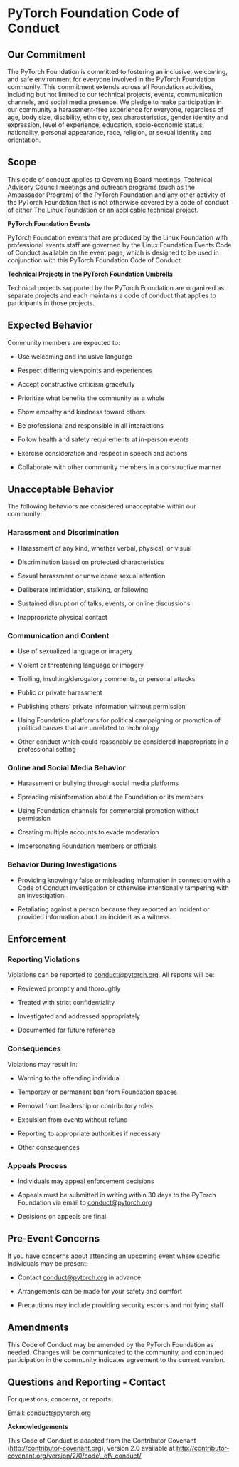 # **PyTorch Foundation Code of Conduct**

## **Our Commitment**

The PyTorch Foundation is committed to fostering an inclusive, welcoming, and safe environment for everyone involved in the PyTorch Foundation community. This commitment extends across all Foundation activities, including but not limited to our technical projects, events, communication channels, and social media presence. We pledge to make participation in our community a harassment-free experience for everyone, regardless of age, body size, disability, ethnicity, sex characteristics, gender identity and expression, level of experience, education, socio-economic status, nationality, personal appearance, race, religion, or sexual identity and orientation.

## **Scope**

This code of conduct applies to Governing Board meetings, Technical Advisory Council meetings and outreach programs (such as the Ambassador Program) of the PyTorch Foundation and any other activity of the PyTorch Foundation that is not otherwise covered by a code of conduct of either The Linux Foundation or an applicable technical project.  

**PyTorch Foundation Events**

PyTorch Foundation events that are produced by the Linux Foundation with professional events staff are governed by the Linux Foundation Events Code of Conduct available on the event page, which is designed to be used in conjunction with this PyTorch Foundation Code of Conduct.

**Technical Projects in the PyTorch Foundation Umbrella** 

Technical projects supported by the PyTorch Foundation are organized as separate projects and each maintains a code of conduct that applies to participants in those projects.

## **Expected Behavior**

Community members are expected to: 

* Use welcoming and inclusive language 

* Respect differing viewpoints and experiences 

* Accept constructive criticism gracefully 

* Prioritize what benefits the community as a whole 

* Show empathy and kindness toward others 

* Be professional and responsible in all interactions 

* Follow health and safety requirements at in-person events 

* Exercise consideration and respect in speech and actions 

* Collaborate with other community members in a constructive manner

## **Unacceptable Behavior**

The following behaviors are considered unacceptable within our community:

### **Harassment and Discrimination**

* Harassment of any kind, whether verbal, physical, or visual

* Discrimination based on protected characteristics

* Sexual harassment or unwelcome sexual attention

* Deliberate intimidation, stalking, or following

* Sustained disruption of talks, events, or online discussions

* Inappropriate physical contact 

### **Communication and Content**

* Use of sexualized language or imagery

* Violent or threatening language or imagery

* Trolling, insulting/derogatory comments, or personal attacks

* Public or private harassment

* Publishing others’ private information without permission

* Using Foundation platforms for political campaigning or promotion of political causes that are unrelated to technology

* Other conduct which could reasonably be considered inappropriate in a professional setting

### **Online and Social Media Behavior**

* Harassment or bullying through social media platforms

* Spreading misinformation about the Foundation or its members

* Using Foundation channels for commercial promotion without permission

* Creating multiple accounts to evade moderation

* Impersonating Foundation members or officials

### **Behavior During Investigations**

* Providing knowingly false or misleading information in connection with a Code of Conduct investigation or otherwise intentionally tampering with an investigation.

* Retaliating against a person because they reported an incident or provided information about an incident as a witness.

## **Enforcement**

### **Reporting Violations**

Violations can be reported to conduct@pytorch.org. All reports will be: 

* Reviewed promptly and thoroughly 

* Treated with strict confidentiality 

* Investigated and addressed appropriately 

* Documented for future reference

### **Consequences**

Violations may result in: 

* Warning to the offending individual 

* Temporary or permanent ban from Foundation spaces 

* Removal from leadership or contributory roles 

* Expulsion from events without refund 

* Reporting to appropriate authorities if necessary

* Other consequences

### **Appeals Process**

* Individuals may appeal enforcement decisions

* Appeals must be submitted in writing within 30 days to the PyTorch Foundation via email to conduct@pytorch.org

* Decisions on appeals are final

## **Pre-Event Concerns**

If you have concerns about attending an upcoming event where specific individuals may be present: 

* Contact conduct@pytorch.org in advance 

* Arrangements can be made for your safety and comfort 

* Precautions may include providing security escorts and notifying staff

## **Amendments**

This Code of Conduct may be amended by the PyTorch Foundation as needed. Changes will be communicated to the community, and continued participation in the community indicates agreement to the current version.

## **Questions and Reporting \- Contact**

For questions, concerns, or reports: 

Email: conduct@pytorch.org

**​​Acknowledgements**

This Code of Conduct is adapted from the Contributor Covenant (http://contributor-covenant.org), version 2.0 available at http://contributor-covenant.org/version/2/0/code\_of\_conduct/

